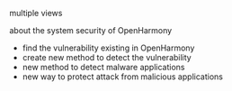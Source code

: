 multiple views

about the system security of OpenHarmony

- find the vulnerability existing in OpenHarmony
- create new method to detect the vulnerability
- new method to detect malware applications
- new way to protect attack from malicious applications

